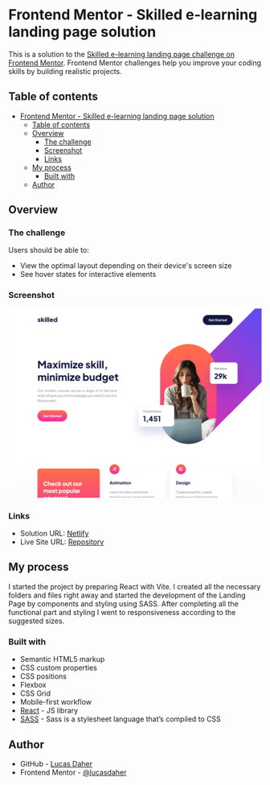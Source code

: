 # Frontend Mentor - Skilled e-learning landing page solution

This is a solution to the [Skilled e-learning landing page challenge on Frontend Mentor](https://www.frontendmentor.io/challenges/skilled-elearning-landing-page-S1ObDrZ8q). Frontend Mentor challenges help you improve your coding skills by building realistic projects.

## Table of contents

- [Frontend Mentor - Skilled e-learning landing page solution](#frontend-mentor---skilled-e-learning-landing-page-solution)
  - [Table of contents](#table-of-contents)
  - [Overview](#overview)
    - [The challenge](#the-challenge)
    - [Screenshot](#screenshot)
    - [Links](#links)
  - [My process](#my-process)
    - [Built with](#built-with)
  - [Author](#author)

## Overview

### The challenge

Users should be able to:

- View the optimal layout depending on their device's screen size
- See hover states for interactive elements

### Screenshot

![Screenshot](./public/screenshot.png)

### Links

- Solution URL: [Netlify](https://soon.com)
- Live Site URL: [Repository](https://soon.com)

## My process
I started the project by preparing React with Vite. I created all the necessary folders and files right away and started the development of the Landing Page by components and styling using SASS. After completing all the functional part and styling I went to responsiveness according to the suggested sizes.

### Built with

- Semantic HTML5 markup
- CSS custom properties
- CSS positions
- Flexbox
- CSS Grid
- Mobile-first workflow
- [React](https://reactjs.org/) - JS library
- [SASS](https://https://sass-lang.com/) - Sass is a stylesheet language that’s compiled to CSS

## Author

- GitHub - [Lucas Daher](https://github.com/lucasdaher)
- Frontend Mentor - [@lucasdaher](https://www.frontendmentor.io/profile/lucasdaher)
